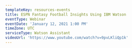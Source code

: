 ```yaml
---
templateKey: resources-events
title: ESPN Fantasy Football Insights Using IBM Watson
eventType: Webinar
eventDate: 'January 12, 2021 1:00 PM'
timeZone: UTC
serviceType: Watson Assistant
videoUrl: 'https://www.youtube.com/watch?v=9pvLKliQp1k'
---
```


